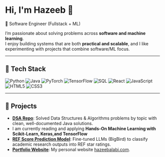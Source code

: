 # Hi, I'm Hazeeb 👋  

🚀 Software Engineer (Fullstack + ML) 

I’m passionate about solving problems across **software and machine learning**.  
I enjoy building systems that are both **practical and scalable**, and I like experimenting with projects that combine software/ML focus.  

---

## 🔧 Tech Stack
![Python](https://img.shields.io/badge/-Python-3776AB?style=flat&logo=python&logoColor=fff)  ![Java](https://img.shields.io/badge/-Java-007396?style=flat&logo=openjdk&logoColor=fff)  ![PyTorch](https://img.shields.io/badge/-PyTorch-EE4C2C?style=flat&logo=pytorch&logoColor=fff)  ![TensorFlow](https://img.shields.io/badge/-TensorFlow-FF6F00?style=flat&logo=tensorflow&logoColor=fff) ![SQL](https://img.shields.io/badge/-SQL-336791?style=flat&logo=postgresql&logoColor=fff) ![React](https://img.shields.io/badge/-React-61DAFB?style=flat&logo=react&logoColor=000) ![JavaScript](https://img.shields.io/badge/-JavaScript-F7DF1E?style=flat&logo=javascript&logoColor=000)  ![HTML5](https://img.shields.io/badge/-HTML5-E34F26?style=flat&logo=html5&logoColor=fff) ![CSS3](https://img.shields.io/badge/-CSS3-1572B6?style=flat&logo=css3&logoColor=fff)



---

## 📌 Projects
- [**DSA Repo**](https://github.com/hzblabs/DSA-Repo): Solved Data Structures & Algorithms problems by topic with clean, well-documented Java solutions.
- I am currently reading and applying **Hands-On Machine Learning with Scikit-Learn, Keras,and TensorFlow**
- [**REF Score Prediction Model**](https://github.com/hzblabs/REF-Score-prediction-model): Fine-tuned LLMs (BigBird) to classify academic research outputs into REF star ratings.  
- [**Portfolio Website**](https://github.com/hzblabs/Portfolio-Website): My personal website [hazeebalabi.com](https://hazeebalabi.com).  
